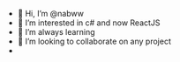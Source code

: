 - 👋 Hi, I’m @nabww
- 👀 I’m interested in c# and now ReactJS
- 🌱 I’m always learning
- 💞️ I’m looking to collaborate on any project 
-

<!---
nabww/nabww is a ✨ special ✨ repository because its `README.md` (this file) appears on your GitHub profile.
You can click the Preview link to take a look at your changes.
--->
